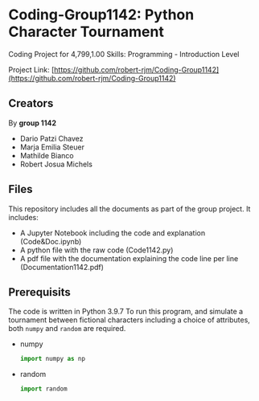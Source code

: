 # Coding-Group1142: Python Character Tournament
Coding Project for 4,799,1.00 Skills: Programming - Introduction Level

Project Link: [https://github.com/robert-rjm/Coding-Group1142](https://github.com/robert-rjm/Coding-Group1142)

## Creators
By **group 1142**
- Dario Patzi Chavez
- Marja Emilia Steuer
- Mathilde Bianco
- Robert Josua Michels

## Files
This repository includes all the documents as part of the group project.
It includes:
- A Jupyter Notebook including the code and explanation (Code&Doc.ipynb)
- A python file with the raw code (Code1142.py)
- A pdf file with the documentation explaining the code line per line (Documentation1142.pdf)

## Prerequisits
The code is written in Python 3.9.7
To run this program, and simulate a tournament between fictional characters including a choice of attributes, both `numpy` and `random` are required.

- numpy
  ```python
  import numpy as np
  ```
- random
  ```python
  import random
  ```
